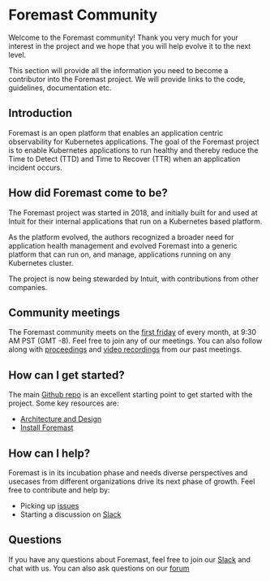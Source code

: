 # Foremast Community

Welcome to the Foremast community! Thank you very much for your interest in the project and we hope that you will help evolve it to the next level.

This section will provide all the information you need to become a contributor into the Foremast project. We will provide links to the code, guidelines, documentation etc.

## Introduction

Foremast is an open platform that enables an application centric observability for Kubernetes applications. The goal of the Foremast project is to enable Kubernetes applications to run healthy and thereby reduce the Time to Detect (TTD) and Time to Recover (TTR) when an application incident occurs.

## How did Foremast come to be?

The Foremast project was started in 2018, and initially built for and used at Intuit for their internal applications that run on a Kubernetes based platform. 

As the platform evolved, the authors recognized a broader need for application health management and evolved Foremast into a generic platform that can run on, and manage, applications running on any Kubernetes cluster. 

The project is now being stewarded by Intuit, with contributions from other companies.

## Community meetings

The Foremast community meets on the [first friday](https://calendar.google.com/calendar/embed?src=vsg25pgb33f4e4mshkfkrbfifo%40group.calendar.google.com&ctz=America%2FLos_Angeles) of every month, at 9:30 AM PST (GMT -8). Feel free to join any of our meetings. You can also follow along with [proceedings](https://docs.google.com/document/d/1ev-Itcl_POBuu99RfLmNxd2rD2dQWKJZCGvxw_lgnhM/edit?usp=sharing) and [video recordings](https://www.youtube.com/channel/UC46gJODnt_dy4Ss3wzGpgvA) from our past meetings.

## How can I get started?

The main [Github repo](https://github.com/intuit/foremast) is an excellent starting point to get started with the project. Some key resources are:

- [Architecture and Design](https://github.com/intuit/foremast/blob/master/docs/guides/design.md)
- [Install Foremast](https://github.com/intuit/foremast/blob/master/docs/guides/installation.md)

## How can I help?

Foremast is in its incubation phase and needs diverse perspectives and usecases from different organizations drive its next phase of growth. Feel free to contribute and help by:
- Picking up [issues](https://github.com/intuit/foremast/issues?q=is%3Aissue+is%3Aopen+label%3A%22help+wanted%22)
- Starting a discussion on [Slack](https://foremastio.slack.com) 

## Questions

If you have any questions about Foremast, feel free to join our [Slack](https://foremastio.slack.com) and chat with us. You can also ask questions on our [forum](https://groups.google.com/forum/#!forum/foremast)